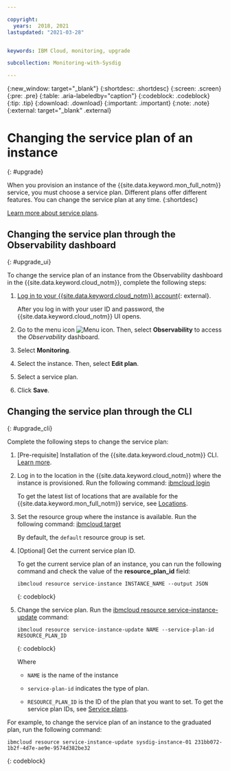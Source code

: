 ```yaml
---

copyright:
  years:  2018, 2021
lastupdated: "2021-03-28"


keywords: IBM Cloud, monitoring, upgrade

subcollection: Monitoring-with-Sysdig

---
```


{:new_window: target="_blank"}
{:shortdesc: .shortdesc}
{:screen: .screen}
{:pre: .pre}
{:table: .aria-labeledby="caption"}
{:codeblock: .codeblock}
{:tip: .tip}
{:download: .download}
{:important: .important}
{:note: .note}
{:external: target="_blank" .external}


# Changing the service plan of an instance
{: #upgrade}

When you provision an instance of the {{site.data.keyword.mon_full_notm}} service, you must choose a service plan. Different plans offer different features. You can change the service plan at any time.
{:shortdesc}

[Learn more about service plans](/docs/Monitoring-with-Sysdig?topic=Monitoring-with-Sysdig-pricing_plans).

## Changing the service plan through the Observability dashboard
{: #upgrade_ui}

To change the service plan of an instance from the Observability dashboard in the {{site.data.keyword.cloud_notm}}, complete the following steps:

1. [Log in to your {{site.data.keyword.cloud_notm}} account](https://cloud.ibm.com/login){: external}.

	After you log in with your user ID and password, the {{site.data.keyword.cloud_notm}} UI opens.

2. Go to the menu icon ![Menu icon](../../icons/icon_hamburger.svg). Then, select **Observability** to access the *Observability* dashboard.

3. Select **Monitoring**.

4. Select the instance. Then, select **Edit plan**. 

5. Select a service plan. 

6. Click **Save**.






## Changing the service plan through the CLI
{: #upgrade_cli}

Complete the following steps to change the service plan:

1. [Pre-requisite] Installation of the {{site.data.keyword.cloud_notm}} CLI. [Learn more](/docs/cli?topic=cli-getting-started).

2. Log in to the location in the {{site.data.keyword.cloud_notm}} where the instance is provisioned. Run the following command: [ibmcloud login](/docs/cli?topic=cli-ibmcloud_cli#ibmcloud_login)

    To get the latest list of locations that are available for the {{site.data.keyword.mon_full_notm}} service, see [Locations](/docs/Monitoring-with-Sysdig?topic=Monitoring-with-Sysdig-endpoints#endpoints_regions).

3. Set the resource group where the instance is available. Run the following command: [ibmcloud target](/docs/cli?topic=cli-ibmcloud_cli#ibmcloud_target)

    By default, the `default` resource group is set.

4. [Optional] Get the current service plan ID.

    To get the current service plan of an instance, you can run the following command and check the value of the **resource_plan_id** field:

    ```
    ibmcloud resource service-instance INSTANCE_NAME --output JSON
    ```
    {: codeblock}

4. Change the service plan. Run the [ibmcloud resource service-instance-update](/docs/cli?topic=cli-ibmcloud_commands_resource#ibmcloud_resource_service_instance_create) command:

    ```
    ibmcloud resource service-instance-update NAME --service-plan-id RESOURCE_PLAN_ID
    ```
    {: codeblock}

    Where

    * `NAME` is the name of the instance

    * `service-plan-id` indicates the type of plan.

    * `RESOURCE_PLAN_ID` is the ID of the plan that you want to set. To get the service plan IDs, see [Service plans](/docs/Monitoring-with-Sysdig?topic=Monitoring-with-Sysdig-pricing_plans).
    

For example, to change the service plan of an instance to the graduated plan, run the following command:

```
ibmcloud resource service-instance-update sysdig-instance-01 231bb072-1b2f-4d7e-ae9e-9574d382be32
```
{: codeblock}


